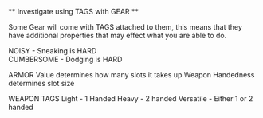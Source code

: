 
** Investigate using TAGS with GEAR **

Some Gear will come with TAGS attached to them, this means that they have additional properties that may effect what you are able to do.

NOISY - Sneaking is HARD  
CUMBERSOME - Dodging is HARD

ARMOR Value determines how many slots it takes up
Weapon Handedness determines slot size

WEAPON TAGS
Light - 1 Handed
Heavy - 2 handed
Versatile - Either 1 or 2 handed
